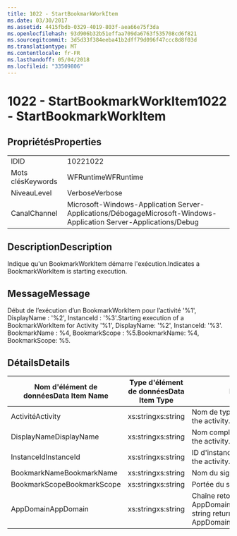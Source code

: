 ```yaml
---
title: 1022 - StartBookmarkWorkItem
ms.date: 03/30/2017
ms.assetid: 4415fbdb-0329-4019-803f-aea66e75f3da
ms.openlocfilehash: 93d906b32b51effaa709da6763f535708cd6f821
ms.sourcegitcommit: 3d5d33f384eeba41b2dff79d096f47ccc8d8f03d
ms.translationtype: MT
ms.contentlocale: fr-FR
ms.lasthandoff: 05/04/2018
ms.locfileid: "33509806"
---
```

# <a name="1022---startbookmarkworkitem"></a><span data-ttu-id="1e935-102">1022 - StartBookmarkWorkItem</span><span class="sxs-lookup"><span data-stu-id="1e935-102">1022 - StartBookmarkWorkItem</span></span>
## <a name="properties"></a><span data-ttu-id="1e935-103">Propriétés</span><span class="sxs-lookup"><span data-stu-id="1e935-103">Properties</span></span>  
  
|||  
|-|-|  
|<span data-ttu-id="1e935-104">ID</span><span class="sxs-lookup"><span data-stu-id="1e935-104">ID</span></span>|<span data-ttu-id="1e935-105">1022</span><span class="sxs-lookup"><span data-stu-id="1e935-105">1022</span></span>|  
|<span data-ttu-id="1e935-106">Mots clés</span><span class="sxs-lookup"><span data-stu-id="1e935-106">Keywords</span></span>|<span data-ttu-id="1e935-107">WFRuntime</span><span class="sxs-lookup"><span data-stu-id="1e935-107">WFRuntime</span></span>|  
|<span data-ttu-id="1e935-108">Niveau</span><span class="sxs-lookup"><span data-stu-id="1e935-108">Level</span></span>|<span data-ttu-id="1e935-109">Verbose</span><span class="sxs-lookup"><span data-stu-id="1e935-109">Verbose</span></span>|  
|<span data-ttu-id="1e935-110">Canal</span><span class="sxs-lookup"><span data-stu-id="1e935-110">Channel</span></span>|<span data-ttu-id="1e935-111">Microsoft-Windows-Application Server-Applications/Débogage</span><span class="sxs-lookup"><span data-stu-id="1e935-111">Microsoft-Windows-Application Server-Applications/Debug</span></span>|  
  
## <a name="description"></a><span data-ttu-id="1e935-112">Description</span><span class="sxs-lookup"><span data-stu-id="1e935-112">Description</span></span>  
 <span data-ttu-id="1e935-113">Indique qu'un BookmarkWorkItem démarre l'exécution.</span><span class="sxs-lookup"><span data-stu-id="1e935-113">Indicates a BookmarkWorkItem is starting execution.</span></span>  
  
## <a name="message"></a><span data-ttu-id="1e935-114">Message</span><span class="sxs-lookup"><span data-stu-id="1e935-114">Message</span></span>  
 <span data-ttu-id="1e935-115">Début de l’exécution d’un BookmarkWorkItem pour l’activité '%1', DisplayName : '%2', InstanceId : '%3'.</span><span class="sxs-lookup"><span data-stu-id="1e935-115">Starting execution of a BookmarkWorkItem for Activity '%1', DisplayName: '%2', InstanceId: '%3'.</span></span>  <span data-ttu-id="1e935-116">BookmarkName : %4, BookmarkScope : %5.</span><span class="sxs-lookup"><span data-stu-id="1e935-116">BookmarkName: %4, BookmarkScope: %5.</span></span>  
  
## <a name="details"></a><span data-ttu-id="1e935-117">Détails</span><span class="sxs-lookup"><span data-stu-id="1e935-117">Details</span></span>  
  
|<span data-ttu-id="1e935-118">Nom d'élément de données</span><span class="sxs-lookup"><span data-stu-id="1e935-118">Data Item Name</span></span>|<span data-ttu-id="1e935-119">Type d'élément de données</span><span class="sxs-lookup"><span data-stu-id="1e935-119">Data Item Type</span></span>|<span data-ttu-id="1e935-120">Description</span><span class="sxs-lookup"><span data-stu-id="1e935-120">Description</span></span>|  
|--------------------|--------------------|-----------------|  
|<span data-ttu-id="1e935-121">Activité</span><span class="sxs-lookup"><span data-stu-id="1e935-121">Activity</span></span>|<span data-ttu-id="1e935-122">xs:string</span><span class="sxs-lookup"><span data-stu-id="1e935-122">xs:string</span></span>|<span data-ttu-id="1e935-123">Nom de type de l'activité.</span><span class="sxs-lookup"><span data-stu-id="1e935-123">The type name of the activity.</span></span>|  
|<span data-ttu-id="1e935-124">DisplayName</span><span class="sxs-lookup"><span data-stu-id="1e935-124">DisplayName</span></span>|<span data-ttu-id="1e935-125">xs:string</span><span class="sxs-lookup"><span data-stu-id="1e935-125">xs:string</span></span>|<span data-ttu-id="1e935-126">Nom complet de l'activité.</span><span class="sxs-lookup"><span data-stu-id="1e935-126">The display name of the activity.</span></span>|  
|<span data-ttu-id="1e935-127">InstanceId</span><span class="sxs-lookup"><span data-stu-id="1e935-127">InstanceId</span></span>|<span data-ttu-id="1e935-128">xs:string</span><span class="sxs-lookup"><span data-stu-id="1e935-128">xs:string</span></span>|<span data-ttu-id="1e935-129">ID d'instance de l'activité.</span><span class="sxs-lookup"><span data-stu-id="1e935-129">The instance id of the activity.</span></span>|  
|<span data-ttu-id="1e935-130">BookmarkName</span><span class="sxs-lookup"><span data-stu-id="1e935-130">BookmarkName</span></span>|<span data-ttu-id="1e935-131">xs:string</span><span class="sxs-lookup"><span data-stu-id="1e935-131">xs:string</span></span>|<span data-ttu-id="1e935-132">Nom du signet.</span><span class="sxs-lookup"><span data-stu-id="1e935-132">The name of the bookmark.</span></span>|  
|<span data-ttu-id="1e935-133">BookmarkScope</span><span class="sxs-lookup"><span data-stu-id="1e935-133">BookmarkScope</span></span>|<span data-ttu-id="1e935-134">xs:string</span><span class="sxs-lookup"><span data-stu-id="1e935-134">xs:string</span></span>|<span data-ttu-id="1e935-135">Portée du signet.</span><span class="sxs-lookup"><span data-stu-id="1e935-135">The scope of the bookmark.</span></span>|  
|<span data-ttu-id="1e935-136">AppDomain</span><span class="sxs-lookup"><span data-stu-id="1e935-136">AppDomain</span></span>|<span data-ttu-id="1e935-137">xs:string</span><span class="sxs-lookup"><span data-stu-id="1e935-137">xs:string</span></span>|<span data-ttu-id="1e935-138">Chaîne retournée par AppDomain.CurrentDomain.FriendlyName.</span><span class="sxs-lookup"><span data-stu-id="1e935-138">The string returned by AppDomain.CurrentDomain.FriendlyName.</span></span>|
